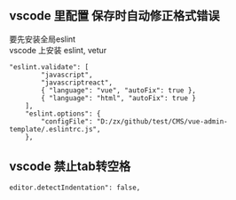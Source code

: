 
## vscode 里配置 保存时自动修正格式错误
要先安装全局eslint  
vscode 上安装 eslint, vetur  

```JS
"eslint.validate": [
        "javascript",
        "javascriptreact",
        { "language": "vue", "autoFix": true },
        { "language": "html", "autoFix": true }
    ],
    "eslint.options": {
        "configFile": "D:/zx/github/test/CMS/vue-admin-template/.eslintrc.js",
    },
```
## vscode 禁止tab转空格
```editor.detectIndentation": false,```  
